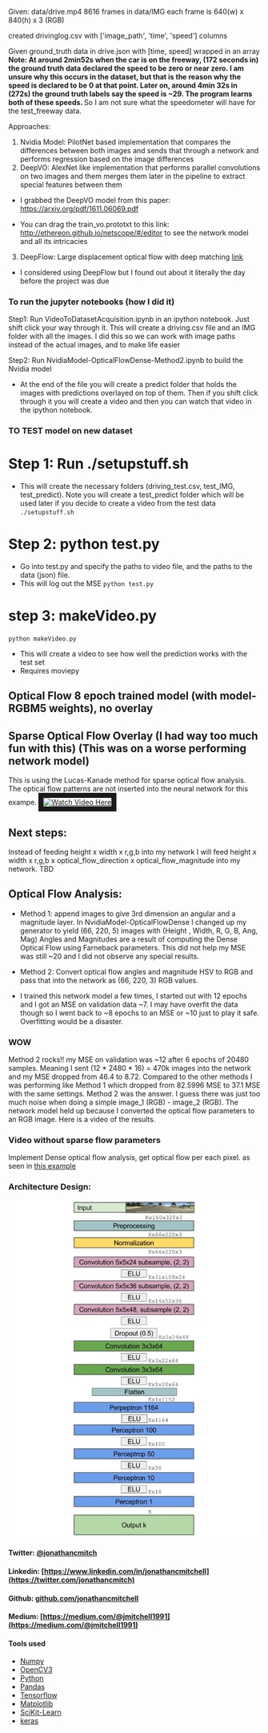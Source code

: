 Given: data/drive.mp4
8616 frames in data/IMG
each frame is 640(w) x 840(h) x 3 (RGB)

created drivinglog.csv with ['image_path', 'time', 'speed'] columns

Given ground_truth data in drive.json with [time, speed] wrapped in an array
<strong>Note: At around 2min52s when the car is on the freeway, (172 seconds in) the ground truth data declared the speed to be zero or near zero. I am unsure why this occurs in the dataset, but that is the reason why the speed is declared to be 0 at that point. Later on, around 4min 32s in (272s) the ground truth labels say the speed is ~29. The program learns both of these speeds. </strong> So I am not sure what the speedometer will have for the test_freeway data.

Approaches:
1) Nvidia Model: PilotNet based implementation that compares the differences between both images and sends that through a network and performs regression based on the image differences
2) DeepVO: AlexNet like implementation that performs parallel convolutions on two images and them merges them later in the pipeline to extract special features between them

* I grabbed the DeepVO model from this paper: https://arxiv.org/pdf/1611.06069.pdf

* You can drag the train_vo.prototxt to this link: http://ethereon.github.io/netscope/#/editor
to see the network model and all its intricacies

3) DeepFlow: Large displacement optical flow with deep matching [link](http://www.cv-foundation.org/openaccess/content_iccv_2013/papers/Weinzaepfel_DeepFlow_Large_Displacement_2013_ICCV_paper.pdf)
* I considered using DeepFlow but I found out about it literally the day before the project was due



### To run the jupyter notebooks (how I did it)
Step1: Run VideoToDatasetAcquisition.ipynb in an ipython notebook. Just shift click your way through it. This will create a driving.csv file and an IMG folder with all the images. I did this so we can work with image paths instead of the actual images, and to make life easier

Step2: Run NvidiaModel-OpticalFlowDense-Method2.ipynb to build the Nvidia model
* At the end of the file you will create a predict folder that holds the images with predictions overlayed on top of them. Then if you shift click through it you will create a video and then you can watch that video in the ipython notebook.



### TO TEST model on new dataset
# Step 1: Run ./setupstuff.sh 
* This will create the necessary folders (driving_test.csv, test_IMG, test_predict). Note you will create a test_predict folder which will be used later if you decide to create a video from the test data
`./setupstuff.sh`

# Step 2: python test.py
* Go into test.py and specify the paths to video file, and the paths to the data (json) file. 
* This will log out the MSE
`python test.py`

# step 3: makeVideo.py
`python makeVideo.py`
* This will create a video to see how well the prediction works with the test set
* Requires moviepy

## Optical Flow 8 epoch trained model (with model-RGBM5 weights), no overlay

## Sparse Optical Flow Overlay (I had way too much fun with this) (This was on a worse performing network model)
This is using the Lucas-Kanade method for sparse optical flow analysis. The optical flow patterns are not inserted into the neural network for this exampe. 
<a href="http://www.youtube.com/embed/2XOGCPJy3Rg
" target="_blank"><img src="http://img.youtube.com/vi/2XOGCPJy3Rg/0.jpg" 
alt="Watch Video Here" width="480" height="180" border="10" /></a>



## Next steps:
Instead of feeding height x width x r,g,b into my network I will feed height x width x r,g,b x optical_flow_direction x optical_flow_magnitude into my network. TBD

## Optical Flow Analysis:
* Method 1: append images to give 3rd dimension an angular and a magnitude layer. 
In NvidiaModel-OpticalFlowDense I changed up my generator to yield (66, 220, 5) images with (Height , Width, R, G, B, Ang, Mag) Angles and Magnitudes are a result of computing the Dense Optical Flow using Farneback parameters. This did not help my MSE was still ~20 and I did not observe any special results. 

* Method 2: Convert optical flow angles and magnitude HSV to RGB and pass that into the network as (66, 220, 3) RGB values. 

* I trained this network model a few times, I started out with 12 epochs and I got an MSE on validation data ~7. I may have overfit the data though so I went back to ~8 epochs to an MSE or ~10 just to play it safe. Overfitting would be a disaster. 

### WOW
Method 2 rocks!! my MSE on validation was ~12 after 6 epochs of 20480 samples. Meaning I sent (12 * 2480 * 16) = 470k images into the network and my MSE dropped from 46.4 to 8.72. Compared to the other methods I was performing like Method 1 which dropped from 82.5996 MSE to 37.1 MSE with the same settings. Method 2 was the answer. I guess there was just too much noise when doing a simple image_1 (RGB) - image_2 (RGB). The network model held up because I converted the optical flow parameters to an RGB image. Here is a video of the results. 

### Video without sparse flow parameters
    
Implement Dense optical flow analysis, get optical flow per each pixel. as seen in [this example](http://docs.opencv.org/3.1.0/d7/d8b/tutorial_py_lucas_kanade.html)

### Architecture Design:
![architecture design](https://github.com/JonathanCMitchell/CarND-Behavioral-Cloning-P3/blob/Master/plots/Convnet%20Architecture%20Nvidia%20Model.jpg)



#### Twitter: [@jonathancmitch](https://twitter.com/jonathancmitch)
#### Linkedin: [https://www.linkedin.com/in/jonathancmitchell](https://twitter.com/jonathancmitch)
#### Github: [github.com/jonathancmitchell](github.com/jonathancmitchell)
#### Medium: [https://medium.com/@jmitchell1991](https://medium.com/@jmitchell1991)


#### Tools used
* [Numpy](http://www.numpy.org/)
* [OpenCV3](http://pandas.pydata.org/)
* [Python](https://www.python.org/)
* [Pandas](http://pandas.pydata.org/)
* [Tensorflow](https://www.tensorflow.org/)
* [Matplotlib](http://matplotlib.org/api/pyplot_api.html)
* [SciKit-Learn](http://scikit-learn.org/)
* [keras](http://keras.io)
